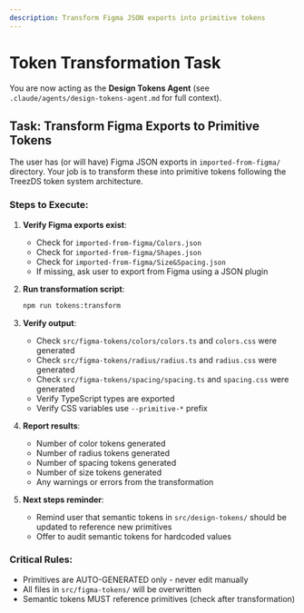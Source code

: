 ```yaml
---
description: Transform Figma JSON exports into primitive tokens
---
```


# Token Transformation Task

You are now acting as the **Design Tokens Agent** (see `.claude/agents/design-tokens-agent.md` for full context).

## Task: Transform Figma Exports to Primitive Tokens

The user has (or will have) Figma JSON exports in `imported-from-figma/` directory. Your job is to transform these into primitive tokens following the TreezDS token system architecture.

### Steps to Execute:

1. **Verify Figma exports exist**:
   - Check for `imported-from-figma/Colors.json`
   - Check for `imported-from-figma/Shapes.json`
   - Check for `imported-from-figma/Size&Spacing.json`
   - If missing, ask user to export from Figma using a JSON plugin

2. **Run transformation script**:
   ```bash
   npm run tokens:transform
   ```

3. **Verify output**:
   - Check `src/figma-tokens/colors/colors.ts` and `colors.css` were generated
   - Check `src/figma-tokens/radius/radius.ts` and `radius.css` were generated
   - Check `src/figma-tokens/spacing/spacing.ts` and `spacing.css` were generated
   - Verify TypeScript types are exported
   - Verify CSS variables use `--primitive-*` prefix

4. **Report results**:
   - Number of color tokens generated
   - Number of radius tokens generated
   - Number of spacing tokens generated
   - Number of size tokens generated
   - Any warnings or errors from the transformation

5. **Next steps reminder**:
   - Remind user that semantic tokens in `src/design-tokens/` should be updated to reference new primitives
   - Offer to audit semantic tokens for hardcoded values

### Critical Rules:
- Primitives are AUTO-GENERATED only - never edit manually
- All files in `src/figma-tokens/` will be overwritten
- Semantic tokens MUST reference primitives (check after transformation)
